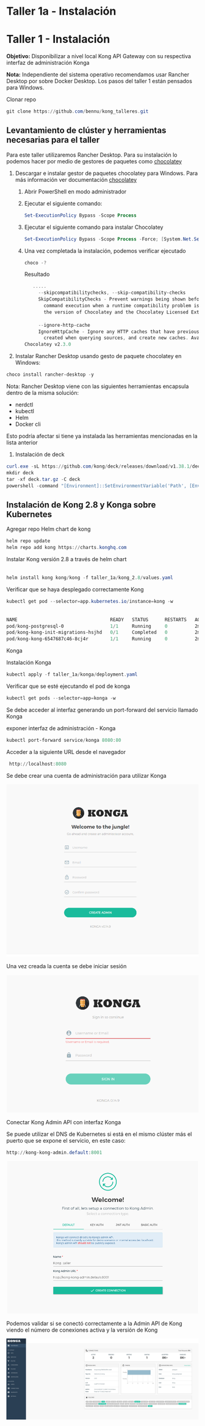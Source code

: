 # Taller 1a - Instalación

# Taller 1 - Instalación

**Objetivo:** Disponibilizar a nivel local Kong API Gateway con su respectiva interfaz de administración Konga

**Nota:** Independiente del sistema operativo recomendamos usar Rancher Desktop por sobre Docker Desktop. Los pasos del taller 1 están pensados para Windows. 

Clonar repo

```powershell
git clone https://github.com/bennu/kong_talleres.git
```

## **Levantamiento de clúster  y herramientas necesarias para el taller**

Para este taller utilizaremos Rancher Desktop. Para su instalación lo podemos hacer por medio de gestores de paquetes como [chocolatey](https://chocolatey.org/install#individual)

1. Descargar e instalar gestor de paquetes chocolatey para Windows. Para más información ver documentación [chocolatey](https://chocolatey.org/install#individual) 
    1. Abrir PowerShell en modo administrador
    2. Ejecutar el siguiente comando:
        
        ```powershell
        Set-ExecutionPolicy Bypass -Scope Process
        ```
        
    3.  Ejecutar el siguiente comando para instalar Chocolatey
        
        ```powershell
        Set-ExecutionPolicy Bypass -Scope Process -Force; [System.Net.ServicePointManager]::SecurityProtocol = [System.Net.ServicePointManager]::SecurityProtocol -bor 3072; iex ((New-Object System.Net.WebClient).DownloadString('https://community.chocolatey.org/install.ps1'))
        ```
        
    4. Una vez completada la instalación,  podemos verificar ejecutado
        
        ```powershell
        choco -?
        ```
        
        Resultado
        
        ```powershell
           .....
             --skipcompatibilitychecks, --skip-compatibility-checks
             SkipCompatibilityChecks - Prevent warnings being shown before and after
               command execution when a runtime compatibility problem is found between
               the version of Chocolatey and the Chocolatey Licensed Extension.
        
             --ignore-http-cache
             IgnoreHttpCache - Ignore any HTTP caches that have previously been
               created when querying sources, and create new caches. Available in 2.1.0+
        Chocolatey v2.3.0
        ```
        

1. Instalar Rancher Desktop usando gesto de paquete chocolatey en Windows: 

```powershell
choco install rancher-desktop -y
```

Nota: Rancher Desktop viene con las siguientes herramientas encapsula dentro de la misma solución:

- nerdctl
- kubectl
- Helm
- Docker cli

Esto podría afectar si tiene ya instalada las herramientas mencionadas en la lista anterior

1. Instalación de deck

```powershell
curl.exe -sL https://github.com/kong/deck/releases/download/v1.38.1/deck_1.38.1_windows_amd64.tar.gz -o deck.tar.gz
mkdir deck
tar -xf deck.tar.gz -C deck
powershell -command "[Environment]::SetEnvironmentVariable('Path', [Environment]::GetEnvironmentVariable('Path', 'User') + [IO.Path]::PathSeparator + [System.IO.Directory]::GetCurrentDirectory() + '\deck', 'User')"
```

## **Instalación de Kong 2.8  y Konga sobre Kubernetes**

Agregar repo Helm chart de kong

```powershell
helm repo update
helm repo add kong https://charts.konghq.com
```

Instalar Kong versión 2.8 a través de helm chart

```powershell

helm install kong kong/kong -f taller_1a/kong_2.8/values.yaml
```

Verificar que se haya desplegado correctamente Kong  

```powershell
kubectl get pod --selector=app.kubernetes.io/instance=kong -w
```

```powershell

NAME                                  READY   STATUS      RESTARTS   AGE
pod/kong-postgresql-0                 1/1     Running     0          2m11s
pod/kong-kong-init-migrations-hsjhd   0/1     Completed   0          2m11s
pod/kong-kong-6547687c46-8cj4r        1/1     Running     0          2m11s
```

Konga

Instalación Konga

```powershell
kubectl apply -f taller_1a/konga/deployment.yaml
```

Verificar que se esté ejecutando el pod de konga

```powershell
kubectl get pods --selector=app=konga -w
```

Se debe acceder al interfaz generando un port-forward del servicio llamado Konga

exponer interfaz de administración - Konga

```powershell
kubectl port-forward service/konga 8080:80
```

Acceder a la siguiente URL  desde el navegador

```powershell
 http://localhost:8080
```

Se debe crear una cuenta de administración para utilizar Konga

![Untitled](./images/0.png)

Una vez creada la cuenta se debe iniciar sesión 

![Untitled](./images/1.png)

Conectar Kong Admin API con interfaz Konga

Se puede utilizar el DNS de Kubernetes si está en el mismo clúster más el puerto que se expone el servicio, en este caso:

```powershell
http://kong-kong-admin.default:8001
```

![Untitled](./images/2.png)

Podemos validar si se conectó correctamente a la Admin API de Kong viendo el número de conexiones activa y la versión de Kong 

![Untitled](./images/3.png)